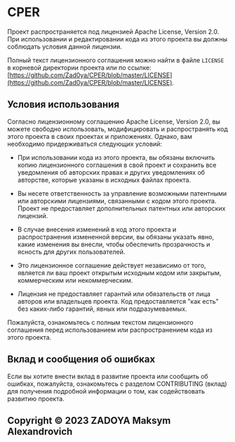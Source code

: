 # CPER
Проект распространяется под лицензией Apache License, Version 2.0. При использовании и редактировании кода из этого проекта вы должны соблюдать условия данной лицензии.

Полный текст лицензионного соглашения можно найти в файле `LICENSE` в корневой директории проекта или по ссылке: [https://github.com/Zad0ya/CPER/blob/master/LICENSE](https://github.com/Zad0ya/CPER/blob/master/LICENSE).

## Условия использования

Согласно лицензионному соглашению Apache License, Version 2.0, вы можете свободно использовать, модифицировать и распространять код этого проекта в своих проектах и приложениях. Однако, вам необходимо придерживаться следующих условий:

- При использовании кода из этого проекта, вы обязаны включить копию лицензионного соглашения в свой проект и сохранить все уведомления об авторских правах и других уведомлениях об авторстве, которые указаны в исходных файлах проекта.

- Вы несете ответственность за управление возможными патентными или авторскими лицензиями, связанными с кодом этого проекта. Проект не предоставляет дополнительных патентных или авторских лицензий.

- В случае внесения изменений в код этого проекта и распространения измененной версии, вы обязаны указать явно, какие изменения вы внесли, чтобы обеспечить прозрачность и ясность для других пользователей.

- Это лицензионное соглашение действует независимо от того, является ли ваш проект открытым исходным кодом или закрытым, коммерческим или некоммерческим.

- Лицензия не предоставляет гарантий или обязательств от лица авторов или владельцев проекта. Код предоставляется "как есть" без каких-либо гарантий, явных или подразумеваемых.

Пожалуйста, ознакомьтесь с полным текстом лицензионного соглашения перед использованием или распространением кода из этого проекта.

## Вклад и сообщения об ошибках

Если вы хотите внести вклад в развитие проекта или сообщить об ошибках, пожалуйста, ознакомьтесь с разделом CONTRIBUTING (вклад) для получения подробной информации о том, как содействовать развитию проекта.

## Copyright © 2023 ZADOYA Maksym Alexandrovich


